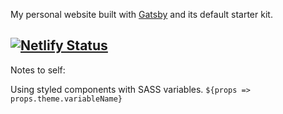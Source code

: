My personal website built with [Gatsby](https://www.gatsbyjs.org) and its default starter kit.

[![Netlify Status](https://api.netlify.com/api/v1/badges/71e30ea8-a5b4-4b21-a4c0-6788afc65da4/deploy-status)](https://app.netlify.com/sites/mel-miller/deploys)
---
Notes to self:

Using styled components with SASS variables.
`${props => props.theme.variableName}`

